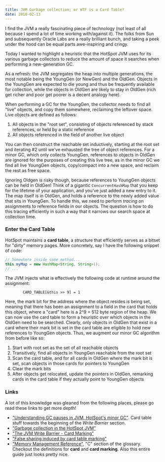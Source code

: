 ```yaml
---
title: JVM Garbage collection; or WTF is a Card Table?
date: 2018-02-13
---
```


I find the JVM a really fascinating piece of technology (not least of all because I spend a lot of time working
with/against it). The folks from Sun and subsequently Oracle Labs are a really brilliant bunch, and taking a
peek under the hood can be equal parts awe-inspiring and cringy.

Today I wanted to highlight a heuristic that the HotSpot JVM uses for its various garbage collectors to reduce the
amount of space it searches when performing a new-generation GC.

As a refresh: the JVM segregates the heap into multiple generations, the most notable being the YoungGen (or NewGen) and
the OldGen. Objects in the YoungGen are expected to die young and thus be frequently available for collection, while the
objects in OldGen are likely to stay in OldGen (rich get richer and poor get poorer is a decent analogy here).

When performing a GC for the YoungGen, the collector needs to find all "live" objects, and copy them somewhere,
reclaiming the leftover space. Live objects are defined as follows:

  1. All objects in the "root set", consisting of objects referenced by stack references, or held by a static
     reference
  1. All objects referenced in the field of another live object

You can then construct the reachable set inductively, starting at the root set and iterating #2 until we've exhausted
the tree of object references. For a minor GC, which only collects YoungGen, references to objects in OldGen are ignored
for the purposes of creating this live tree, as in the minor GC we find all live YoungGen objects, copy/compact into a
new space, and reclaim the rest as free space.

Ignoring Oldgen is risky though, because references to YoungGen objects can be held in OldGen! Think of a gigantic
`ConcurrentHashMap` that you keep for the lifetime of your application, and you've just added a new entry to it. The map
itself is in OldGen, and holds a reference to the newly added value that sits in YoungGen. To handle this, we need to
perform _tracing_ on assignments to reference fields in our objects. The question is how to do this tracing efficiently
in such a way that it narrows our search space at collection time.

### Enter the Card Table

HotSpot maintains a **card table**, a structure that efficiently serves as a bitset for "dirty" memory pages. More
concretely, say I have the following snippet of code:

```java
// Somewhere inside some method...
this.myMap = new HashMap<String, String>();
// ...
```

The JVM injects what is effectively the following code at runtime around the assignment:

```
        CARD_TABLE[&this >> 9] = 1
```

Here, the mark bit for the address where the object resides is being set, meaning that there has been an assignment to
a field in the card that holds this object, where a "card" here is a 2^9 = 512 byte region of the heap. We can now use
the card table to form a heuristic over which objects in the OldGen need to be searched. Clearly, only objects in OldGen
that exist in a card where their mark bit is set in the card table are eligible to hold new references to YoungGen
objects. Thus, we augment our minor GC algorithm from before like so:

  1. Start with root set as the set of all reachable objects
  1. Transitively, find all objects in YoungGen reachable from the root set
  1. Scan the card table, and for all cards in OldGen where the mark bit is set, scan objects in those cards for
     pointers to YoungGen
  1. Clear the mark bits
  1. After objects get relocated, update the pointers in OldGen, remarking cards in the card table if they actually
     point to YoungGen objects

### Links

A lot of this knowledge was gleaned from the following places, please go read these links to get more depth!

* ["Understanding GC pauses in JVM, HotSpot's minor GC"](http://blog.ragozin.info/2011/06/understanding-gc-pauses-in-jvm-hotspots.html).
  Card table stuff towards the beginning of the _Write Barrier_ section.
* ["Garbage collection in the HotSpot JVM"](https://www.ibm.com/developerworks/library/j-jtp11253/)
* ["The JVM Write Barrier - Card Marking"](http://psy-lob-saw.blogspot.co.uk/2014/10/the-jvm-write-barrier-card-marking.html)
* ["False sharing induced by card table marking"](https://blogs.oracle.com/dave/false-sharing-induced-by-card-table-marking)
* ["Memory Management Reference"](http://www.memorymanagement.org/glossary/c.html#glossary-c), "C" section of the
glossary. Checkout the definitions for **card** and **card marking**. Also this entire guide just looks pretty nice.
